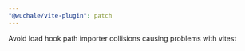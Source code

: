 ```yaml
---
"@wuchale/vite-plugin": patch
---
```


Avoid load hook path importer collisions causing problems with vitest
